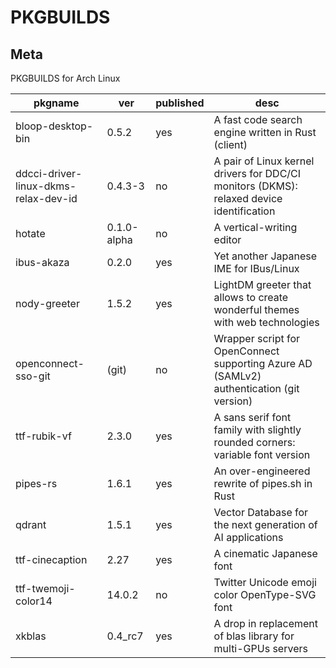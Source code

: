 # PKGBUILDS

## Meta

PKGBUILDS for Arch Linux

| pkgname                              | ver         | published | desc                                                                                     |
| ------------------------------------ | ----------- | --------- | ---------------------------------------------------------------------------------------- |
| bloop-desktop-bin                    | 0.5.2       | yes       | A fast code search engine written in Rust (client)                                       |
| ddcci-driver-linux-dkms-relax-dev-id | 0.4.3-3     | no        | A pair of Linux kernel drivers for DDC/CI monitors (DKMS): relaxed device identification |
| hotate                               | 0.1.0-alpha | no        | A vertical-writing editor                                                                |
| ibus-akaza                           | 0.2.0       | yes       | Yet another Japanese IME for IBus/Linux                                                  |
| nody-greeter                         | 1.5.2       | yes       | LightDM greeter that allows to create wonderful themes with web technologies             |
| openconnect-sso-git                  | (git)       | no        | Wrapper script for OpenConnect supporting Azure AD (SAMLv2) authentication (git version) |
| ttf-rubik-vf                         | 2.3.0       | yes       | A sans serif font family with slightly rounded corners: variable font version            |
| pipes-rs                             | 1.6.1       | yes       | An over-engineered rewrite of pipes.sh in Rust                                           |
| qdrant                               | 1.5.1       | yes       | Vector Database for the next generation of AI applications                               |
| ttf-cinecaption                      | 2.27        | yes       | A cinematic Japanese font                                                                |
| ttf-twemoji-color14                  | 14.0.2      | no        | Twitter Unicode emoji color OpenType-SVG font                                            |
| xkblas                               | 0.4_rc7     | yes       | A drop in replacement of blas library for multi-GPUs servers                             |
